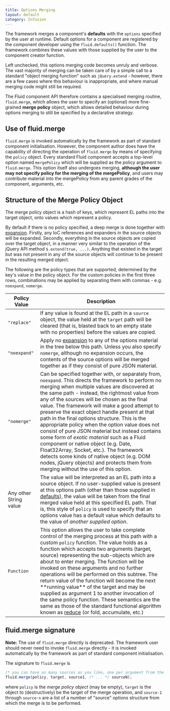 ```yaml
---
title: Options Merging
layout: default
category: Infusion
---
```


The framework merges a component's **defaults** with the `options` specified by the user at runtime. Default options for
a component are registered by the component developer using the `fluid.defaults()` function. The framework combines
these values with those supplied by the user to the component creator function.

Left unchecked, this options merging code becomes unruly and verbose. The vast majority of merging can be taken care of
by a simple call to a standard "object merging function" such as `jQuery.extend` - however, there are a few cases where
this behaviour is inappropriate, and where manual merging code might still be required.

The Fluid component API therefore contains a specialised merging routine, `fluid.merge`, which allows the user to
specify an (optional) more fine-grained **merge policy** object, which allows detailed behaviour during options merging
to still be specified by a declarative strategy.

## Use of fluid.merge

`fluid.merge` is invoked automatically by the framework as part of standard component initialisation. However, the
component author does have the capability of directing the operation of `fluid.merge` by means of specifying the
`policy` object. Every standard Fluid component accepts a top-level option named `mergePolicy`  which will be supplied
as the policy argument to `fluid.merge`. This option itself also undergoes merging, **although the user may not specify
policy for the merging of the mergePolicy**, and users may contribute material into the mergePolicy from any parent
grades of the component, arguments, etc.

## Structure of the Merge Policy Object

The merge policy object is a hash of keys, which represent EL paths into the target object, onto values which represent
a policy.

By default if there is no policy specified, a deep merge is done together with
[expansion](ExpansionOfComponentOptions.md). Firstly, any IoC references and expanders in the source objects will be
expanded. Secondly, everything in the source objects are copied over the target object, in a manner very similar to the
operation of the jQuery API method `$.extend(true, ...)`. Anything that existed in the target but was not present in any
of the source objects will continue to be present in the resulting merged object.

The following are the policy types that are supported, determined by the key's value in the policy object. For the
custom policies in the first three rows, combinations may be applied by separating them with commas - e.g. `noexpand`,
`nomerge`.

<table>
    <thead>
        <tr>
            <th>Policy Value</th>
            <th>Description</th>
        </tr>
    </thead>
    <tbody>
        <tr>
            <td><code>"replace"</code></td>
            <td>
                If any value is found at the EL path in a <code>source</code> object, the value held at the
                <code>target</code> path will be cleared (that is, blasted back to an empty state with no properties)
                before the values are copied.
            </td>
        </tr>
        <tr>
            <td><code>"noexpand"</code></td>
            <td>
                Apply no <a href="ExpansionOfComponentOptions.md">expansion</a> to any of the options material in the
                tree below this path. Unless you also specify <code>nomerge</code>, although no expansion occurs, the
                contents of the source options will be merged together as if they consist of pure JSON material.
            </td>
        </tr>
        <tr>
            <td><code>"nomerge"</code></td>
            <td>
                Can be specified together with, or separately from, <code>noexpand</code>. This directs the framework to
                perform no merging when multiple values are discovered at the same path - instead, the rightmost value
                from any of the sources will be chosen as the final value. The framework will make a good attempt to
                preserve the exact object handle present at that path in the final options structure. This is the
                appropriate policy when the option value does not consist of pure JSON material but instead contains
                some form of <em>exotic material</em> such as a Fluid component or native object (e.g. Date,
                Float32Array, Socket, etc.). The framework detects some kinds of native object (e.g. DOM nodes, jQuery
                objects) and protects them from merging without the use of this option.
            </td>
        </tr>
        <tr>
            <td>Any other String value</td>
            <td>
                The value will be interpreted as an EL path into a source object. If no user-supplied value is present
                at this options path (other than those supplied in <a
                href="ComponentOptionsAndDefaults.md">defaults</a>), the value will be taken from the final merged value
                held at this specified EL path. That is, this style of <code>policy</code> is used to specify that an
                options value has a default value which defaults to the value of <em>another supplied option</em>.
            </td>
        </tr>
        <tr>
            <td><code>Function</code></td>
            <td>
                This option allows the user to take complete control of the merging process at this path with a custom
                <code>policy</code> function. The value holds as a function which accepts two arguments (target, source)
                representing the sub-objects which are about to enter merging. The function will be invoked on these
                arguments and no further operations will be performed on this subtree. The return value of the function
                will become the next **running value** of the target and may be supplied as argument 1 to another
                invocation of the same policy function. These semantics are the same as those of the standard functional
                algorithm known as <a href="https://en.wikipedia.org/wiki/Fold_(higher-order_function)">reduce</a> (or
                fold, accumulate, etc.)
            </td>
        </tr>
    </tbody>
</table>

## fluid.merge signature

<div class="infusion-docs-note">
    <strong>Note:</strong> The use of <code>fluid.merge</code> directly is deprecated. The framework user should never
    need to invoke <code>fluid.merge</code> directly - it is invoked automatically by the framework as part of standard
    component initialisation.
</div>

The signature to `fluid.merge` is

```javascript
/* you can have as many sources as you like, one per argument from the third argument on. */
fluid.merge(policy, target, source1, /* ... */ sourceN);
```

where `policy` is the _merge policy object_ (may be empty), `target` is the object to (destructively) be the target of
the merge operation, and `source-1` through `source-n` are a list of a number of "source" options structure from which
the merge is to be performed.
